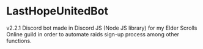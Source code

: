 # LastHopeUnitedBot
v2.2.1
Discord bot made in Discord JS (Node JS library) for my Elder Scrolls Online guild in order to automate raids sign-up process among other functions.